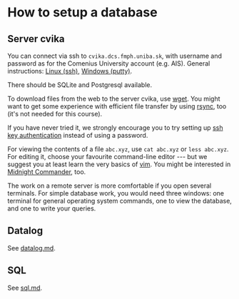 # How to setup a database

## Server cvika

You can connect via ssh to `cvika.dcs.fmph.uniba.sk`, with username and password as for the Comenius University account (e.g. AIS).
General instructions: [Linux (ssh)](https://www.ssh.com/ssh/command/#using-the-linux-client), [Windows (putty)](https://www.ssh.com/ssh/putty/windows/).

There should be SQLite and Postgresql available.

To download files from the web to the server cvika, use [wget](https://www.gnu.org/software/wget/manual/wget.html). You might want to get some experience with efficient file transfer by using [rsync](https://linuxtechlab.com/files-transfer-scp-rsync-commands/), too (it's not needed for this course).

If you have never tried it, we strongly encourage you to try setting up [ssh key authentication](https://www.ssh.com/ssh/key/) instead of using a password.

For viewing the contents of a file `abc.xyz`, use `cat abc.xyz` or `less abc.xyz`. For editing it, choose your favourite command-line editor --- but we suggest you at least learn the very basics of [vim](https://opensource.com/article/19/3/getting-started-vim). You might be interested in [Midnight Commander](https://midnight-commander.org/), too.

The work on a remote server is more comfortable if you open several terminals. For simple database work, you would need three windows: one terminal for general operating system commands, one to view the database, and one to write your queries.

## Datalog

See [datalog.md](datalog.md).

## SQL

See [sql.md](sql.md).

